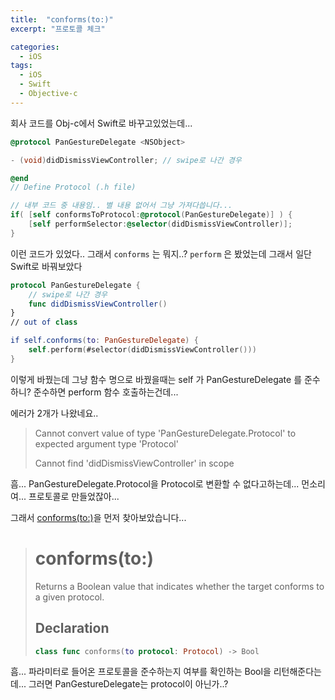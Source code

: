 ```yaml
---
title:  "conforms(to:)"
excerpt: "프로토콜 체크"

categories: 
  - iOS
tags:
  - iOS
  - Swift
  - Objective-c
---
```


회사 코드를 Obj-c에서 Swift로 바꾸고있었는데...

```objective-c
@protocol PanGestureDelegate <NSObject>

- (void)didDismissViewController; // swipe로 나간 경우

@end
// Define Protocol (.h file)

// 내부 코드 중 내용임.. 별 내용 없어서 그냥 가져다씁니다...
if( [self conformsToProtocol:@protocol(PanGestureDelegate)] ) {
	[self performSelector:@selector(didDismissViewController)];
}
```

이런 코드가 있었다.. 그래서 `conforms` 는 뭐지..? `perform` 은 봤었는데 그래서 일단 Swift로 바꿔보았다

```swift
protocol PanGestureDelegate {
    // swipe로 나간 경우
    func didDismissViewController()
}
// out of class

if self.conforms(to: PanGestureDelegate) {
	self.perform(#selector(didDismissViewController()))
}
```

이렇게 바꿨는데 그냥 함수 명으로 바꿨을때는 self 가 PanGestureDelegate 를 준수하니? 준수하면 perform 함수 호출하는건데...

에러가 2개가 나왔네요.. 

> Cannot convert value of type 'PanGestureDelegate.Protocol' to expected argument type 'Protocol'
>
> Cannot find 'didDismissViewController' in scope

흠... PanGestureDelegate.Protocol을 Protocol로 변환할 수 없다고하는데... 먼소리여... 프로토콜로 만들었잖아...

그래서 [conforms(to:)](https://developer.apple.com/documentation/objectivec/nsobject/1418893-conforms)을 먼저 찾아보았습니다... 

> # conforms(to:)
>
> Returns a Boolean value that indicates whether the target conforms to a given protocol.
>
> ## Declaration
>
> ```swift
> class func conforms(to protocol: Protocol) -> Bool
> ```

흠... 파라미터로 들어온 프로토콜을 준수하는지 여부를 확인하는 Bool을 리턴해준다는데... 그러면 PanGestureDelegate는 protocol이 아닌가..?
